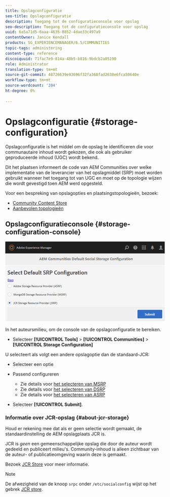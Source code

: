 ```yaml
---
title: Opslagconfiguratie
seo-title: Opslagconfiguratie
description: Toegang tot de configuratieconsole voor opslag
seo-description: Toegang tot de configuratieconsole voor opslag
uuid: 6a5a71d5-6aaa-4635-8852-4dae33c497a9
contentOwner: Janice Kendall
products: SG_EXPERIENCEMANAGER/6.5/COMMUNITIES
topic-tags: administering
content-type: reference
discoiquuid: 71fac7e9-814a-48b5-b816-9bdcb2a05190
role: Administrator
translation-type: tm+mt
source-git-commit: 48726639e93696f32fa368fad2630e6fca50640e
workflow-type: tm+mt
source-wordcount: '204'
ht-degree: 0%

---
```



# Opslagconfiguratie {#storage-configuration}

Opslagconfiguratie is het middel om de opslag te identificeren die voor communautaire inhoud wordt gekozen, die ook als gebruiker geproduceerde inhoud (UGC) wordt bekend.

Dit het plaatsen informeert de code van AEM Communities over welke implementatie van de leverancier van het opslagmiddel (SRP) moet worden gebruikt wanneer het toegang tot van UGC en moet op de topologie wijzen die wordt gevestigd toen AEM werd opgesteld.

Voor een bespreking van opslagopties en plaatsingstopologieën, bezoek:

* [Community Content Store](working-with-srp.md)
* [Aanbevolen topologieën](topologies.md)

## Opslagconfiguratieconsole {#storage-configuration-console}

![jsrp-configuration](assets/jsrp-configuration.png)

In het auteursmilieu, om de console van de opslagconfiguratie te bereiken.

* Selecteer **[!UICONTROL Tools]** > **[!UICONTROL Communities]** > **[!UICONTROL Storage Configuration]**

U selecteert als volgt een andere opslagoptie dan de standaard-JCR:

* Selecteer een optie
* Passend configureren

   * Zie details voor [het selecteren van MSRP](msrp.md#select-msrp)
   * Zie details voor [het selecteren van DSRP](dsrp.md#select-dsrp)
   * Zie details voor [het selecteren van ASRP](asrp.md#select-asrp)

* Selecteer **[!UICONTROL Submit]**.

### Informatie over JCR-opslag {#about-jcr-storage}

Houd er rekening mee dat als er geen selectie wordt gemaakt, de standaardinstelling de AEM opslagplaats JCR is.

JCR is *geen* een gemeenschappelijke opslag die door de auteur wordt gedeeld en publiceert milieu&#39;s. Community-inhoud is alleen zichtbaar van de auteur- of publicatieomgeving waarin deze is gemaakt.

Bezoek [JCR Store](jsrp.md) voor meer informatie.

>[!NOTE]
>
>De afwezigheid van de knoop `srpc` onder `/etc/socialconfig` wijst op het gebrek [JCR store](jsrp.md).
